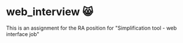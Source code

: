 # web_interview :smile_cat:

This is an assignment for the RA position for "Simplification tool - web interface job"
